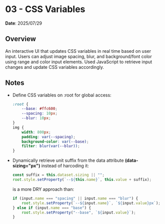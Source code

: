 # 03 - CSS Variables

**Date**: 2025/07/29

## Overview

An interactive UI that updates CSS variables in real time based on user input. Users can adjust image spacing, blur, and background/font color using range and color input elements. Used JavaScript to retrieve input changes and update CSS variables accordingly.

## Notes

-   Define CSS variables on :root for global access:

    ```css
    :root {
        --base: #ffc600;
        --spacing: 10px;
        --blur: 10px;
    }
    img {
        width: 800px;
        padding: var(--spacing);
        background-color: var(--base);
        filter: blur(var(--blur));
    }
    ```

-   Dynamically retrieve unit suffix from the data attribute **(data-sizing="px")** instead of harcoding it:

    ```js
    const suffix = this.dataset.sizing || "";
    root.style.setProperty(`--${this.name}`, this.value + suffix);
    ```

    is a more DRY approach than:

    ```js
    if (input.name === "spacing" || input.name === "blur") {
        root.style.setProperty(`--${input.name}`, `${input.value}px`);
    } else if (input.name === "base") {
        root.style.setProperty("--base", `${input.value}`);
    }
    ```
